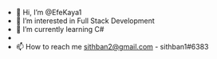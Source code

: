 - 👋 Hi, I’m @EfeKaya1
- 👀 I’m interested in Full Stack Development
- 🌱 I’m currently learning C# 
- 
- 📫 How to reach me sithban2@gmail.com - sithban1#6383

<!---
EfeKaya1/EfeKaya1 is a ✨ special ✨ repository because its `README.md` (this file) appears on your GitHub profile.
You can click the Preview link to take a look at your changes.
--->
